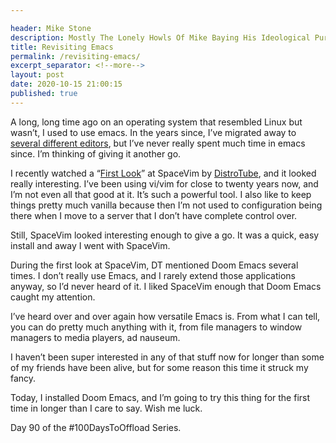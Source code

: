 ```yaml
---

header: Mike Stone
description: Mostly The Lonely Howls Of Mike Baying His Ideological Purity At The Moon
title: Revisiting Emacs
permalink: /revisiting-emacs/
excerpt_separator: <!--more-->
layout: post
date: 2020-10-15 21:00:15
published: true
---
```



A long, long time ago on an operating system that resembled Linux but wasn’t, I used to use emacs. In the years since, I’ve migrated away to [several different editors](https://mikestone.me/my-text-editor-of-choice), but I’ve never really spent much time in emacs since. I’m thinking of giving it another go.

<!--more--> 

I recently watched a “[First Look](https://youtu.be/iXPS_NHLj9k)” at SpaceVim by [DistroTube](https://mastodon.technology/@distrotube), and it looked really interesting. I’ve been using vi/vim for close to twenty years now, and I’m not even all that good at it. It’s such a powerful tool. I also like to keep things pretty much vanilla because then I’m not used to configuration being there when I move to a server that I don’t have complete control over. 

Still, SpaceVim looked interesting enough to give a go. It was a quick, easy install and away I went with SpaceVim.

During the first look at SpaceVim, DT mentioned Doom Emacs several times. I don’t really use Emacs, and I rarely extend those applications anyway, so I’d never heard of it. I liked SpaceVim enough that Doom Emacs caught my attention.

I’ve heard over and over again how versatile Emacs is. From what I can tell, you can do pretty much anything with it, from file managers to window managers to media players, ad nauseum. 

I haven’t been super interested in any of that stuff now for longer than some of my friends have been alive, but for some reason this time it struck my fancy.

Today, I installed Doom Emacs, and I’m going to try this thing for the first time in longer than I care to say. Wish me luck.

Day 90 of the #100DaysToOffload Series.


